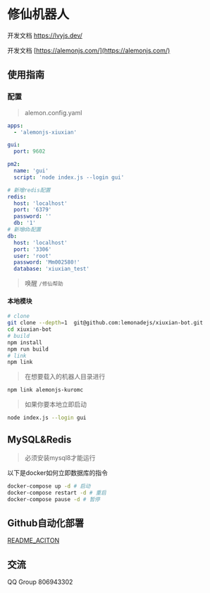 # 修仙机器人

开发文档 https://lvyjs.dev/

开发文档 [https://alemonjs.com/](https://alemonjs.com/)

## 使用指南

### 配置

> alemon.config.yaml

```yaml
apps:
  - 'alemonjs-xiuxian'

gui:
  port: 9602

pm2:
  name: 'gui'
  script: 'node index.js --login gui'

# 新增redis配置
redis:
  host: 'localhost'
  port: '6379'
  password: ''
  db: '1'
# 新增db配置
db:
  host: 'localhost'
  port: '3306'
  user: 'root'
  password: 'Mm002580!'
  database: 'xiuxian_test'
```

> 唤醒 `/修仙帮助`

#### 本地模块

```sh
# clone
git clone --depth=1  git@github.com:lemonadejs/xiuxian-bot.git
cd xiuxian-bot
# build
npm install
npm run build
# link
npm link
```

> 在想要载入的机器人目录进行

```sh
npm link alemonjs-kuromc
```

> 如果你要本地立即启动

```sh
node index.js --login gui
```

## MySQL&Redis

> 必须安装mysql8才能运行

以下是docker如何立即数据库的指令

```sh
docker-compose up -d # 启动
docker-compose restart -d # 重启
docker-compose pause -d # 暂停
```

## Github自动化部署

[README_ACITON](./README_ACITON.md)

## 交流

QQ Group 806943302
